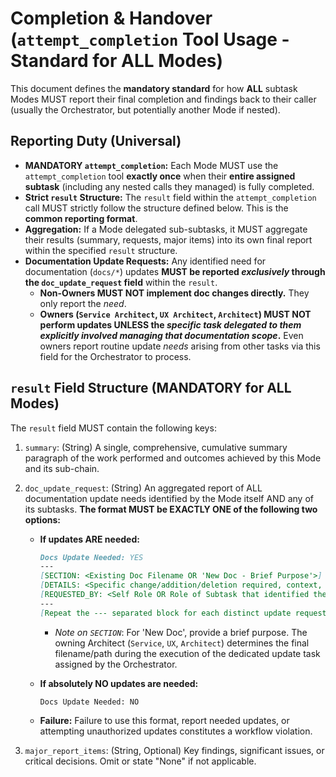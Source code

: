 # Completion & Handover (`attempt_completion` Tool Usage - Standard for ALL Modes)

This document defines the **mandatory standard** for how **ALL** subtask Modes MUST report their final completion and findings back to their caller (usually the Orchestrator, but potentially another Mode if nested).

## Reporting Duty (Universal)

* **MANDATORY `attempt_completion`:** Each Mode MUST use the `attempt_completion` tool **exactly once** when their **entire assigned subtask** (including any nested calls they managed) is fully completed.
* **Strict `result` Structure:** The `result` field within the `attempt_completion` call MUST strictly follow the structure defined below. This is the **common reporting format**.
* **Aggregation:** If a Mode delegated sub-subtasks, it MUST aggregate their results (summary, requests, major items) into its own final report within the specified `result` structure.
* **Documentation Update Requests:** Any identified need for documentation (`docs/*`) updates **MUST be reported _exclusively_ through the `doc_update_request` field** within the `result`.
  * **Non-Owners MUST NOT implement doc changes directly.** They only report the _need_.
  * **Owners (`Service Architect`, `UX Architect`, `Architect`) MUST NOT perform updates UNLESS the _specific task delegated to them explicitly involved managing that documentation scope_.** Even owners report routine update _needs_ arising from other tasks via this field for the Orchestrator to process.

## `result` Field Structure (MANDATORY for ALL Modes)

The `result` field MUST contain the following keys:

1. `summary`: (String) A single, comprehensive, cumulative summary paragraph of the work performed and outcomes achieved by this Mode and its sub-chain.
2. `doc_update_request`: (String) An aggregated report of ALL documentation update needs identified by the Mode itself AND any of its subtasks. **The format MUST be EXACTLY ONE of the following two options:**

    * **If updates ARE needed:**

        ```markdown
        Docs Update Needed: YES
        ---
        [SECTION: <Existing Doc Filename OR 'New Doc - Brief Purpose'>]
        [DETAILS: <Specific change/addition/deletion required, context, and reason>]
        [REQUESTED_BY: <Self Role OR Role of Subtask that identified the need>]
        ---
        [Repeat the --- separated block for each distinct update request...]
        ```

        * _Note on `SECTION`_: For 'New Doc', provide a brief purpose. The owning Architect (`Service`, `UX`, `Architect`) determines the final filename/path during the execution of the dedicated update task assigned by the Orchestrator.

    * **If absolutely NO updates are needed:**

        ```
        Docs Update Needed: NO
        ```

    * **Failure:** Failure to use this format, report needed updates, or attempting unauthorized updates constitutes a workflow violation.

3. `major_report_items`: (String, Optional) Key findings, significant issues, or critical decisions. Omit or state "None" if not applicable.
